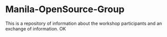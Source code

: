 # Manila-OpenSource-Group
This is a repository of information about the workshop participants and an exchange of information.
OK
